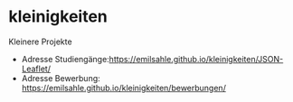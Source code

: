 # kleinigkeiten
Kleinere Projekte

- Adresse Studiengänge:https://emilsahle.github.io/kleinigkeiten/JSON-Leaflet/
- Adresse Bewerbung: https://emilsahle.github.io/kleinigkeiten/bewerbungen/
